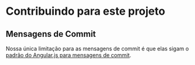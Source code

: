 # Contribuindo para este projeto

## Mensagens de Commit
Nossa única limitação para as mensagens de commit é que elas sigam o [padrão do Angular.js para mensagens de commit](https://github.com/angular/angular.js/blob/master/CONTRIBUTING.md#commit).
